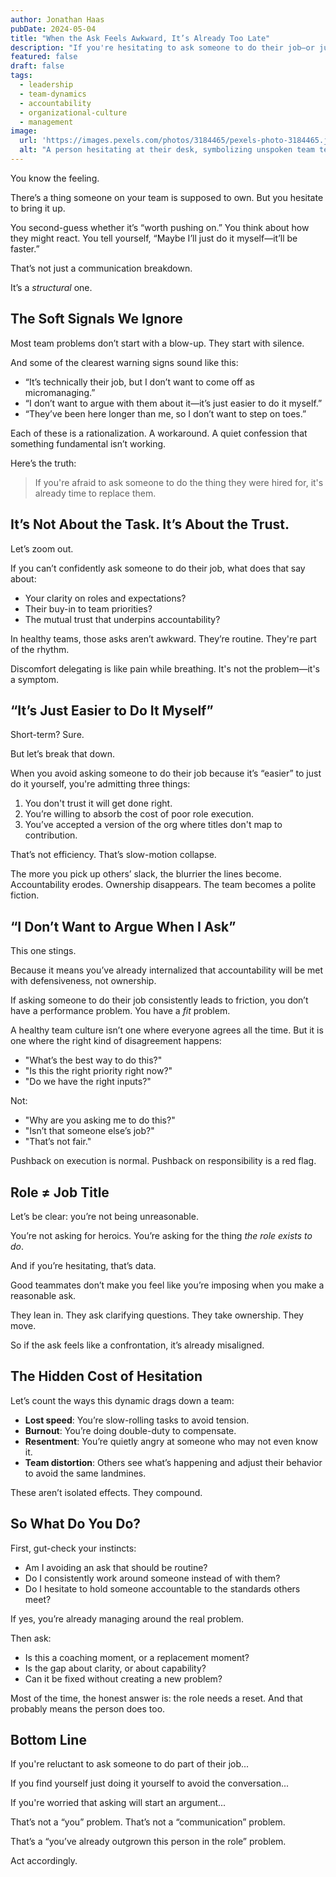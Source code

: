 ```yaml
---
author: Jonathan Haas
pubDate: 2024-05-04
title: "When the Ask Feels Awkward, It’s Already Too Late"
description: "If you're hesitating to ask someone to do their job—or just doing it yourself to avoid conflict—it’s not a performance problem. It’s a role problem. Here's why discomfort delegating is the clearest signal a team reset is overdue."
featured: false
draft: false
tags:
  - leadership
  - team-dynamics
  - accountability
  - organizational-culture
  - management
image:
  url: 'https://images.pexels.com/photos/3184465/pexels-photo-3184465.jpeg?auto=compress&cs=tinysrgb&w=1260&h=750&dpr=2'
  alt: "A person hesitating at their desk, symbolizing unspoken team tension"
---
```


You know the feeling.

There’s a thing someone on your team is supposed to own. But you hesitate to bring it up.

You second-guess whether it’s “worth pushing on.” You think about how they might react. You tell yourself, “Maybe I’ll just do it myself—it’ll be faster.”

That’s not just a communication breakdown.

It’s a *structural* one.

## The Soft Signals We Ignore

Most team problems don’t start with a blow-up. They start with silence.

And some of the clearest warning signs sound like this:

- “It’s technically their job, but I don’t want to come off as micromanaging.”
- “I don’t want to argue with them about it—it’s just easier to do it myself.”
- “They’ve been here longer than me, so I don’t want to step on toes.”

Each of these is a rationalization. A workaround. A quiet confession that something fundamental isn’t working.

Here’s the truth:

> If you're afraid to ask someone to do the thing they were hired for, it's already time to replace them.

## It’s Not About the Task. It’s About the Trust.

Let’s zoom out.

If you can’t confidently ask someone to do their job, what does that say about:

- Your clarity on roles and expectations?
- Their buy-in to team priorities?
- The mutual trust that underpins accountability?

In healthy teams, those asks aren’t awkward. They’re routine. They're part of the rhythm.

Discomfort delegating is like pain while breathing. It's not the problem—it's a symptom.

## “It’s Just Easier to Do It Myself”

Short-term? Sure.

But let’s break that down.

When you avoid asking someone to do their job because it’s “easier” to just do it yourself, you're admitting three things:

1. You don't trust it will get done right.
2. You’re willing to absorb the cost of poor role execution.
3. You’ve accepted a version of the org where titles don't map to contribution.

That’s not efficiency. That’s slow-motion collapse.

The more you pick up others’ slack, the blurrier the lines become. Accountability erodes. Ownership disappears. The team becomes a polite fiction.

## “I Don’t Want to Argue When I Ask”

This one stings.

Because it means you’ve already internalized that accountability will be met with defensiveness, not ownership.

If asking someone to do their job consistently leads to friction, you don’t have a performance problem. You have a *fit* problem.

A healthy team culture isn’t one where everyone agrees all the time. But it is one where the right kind of disagreement happens:

- "What’s the best way to do this?"
- "Is this the right priority right now?"
- "Do we have the right inputs?"

Not:

- "Why are you asking me to do this?"
- "Isn’t that someone else’s job?"
- "That’s not fair."

Pushback on execution is normal. Pushback on responsibility is a red flag.

## Role ≠ Job Title

Let’s be clear: you’re not being unreasonable.

You’re not asking for heroics. You’re asking for the thing *the role exists to do*.

And if you’re hesitating, that’s data.

Good teammates don’t make you feel like you’re imposing when you make a reasonable ask.

They lean in. They ask clarifying questions. They take ownership. They move.

So if the ask feels like a confrontation, it’s already misaligned.

## The Hidden Cost of Hesitation

Let’s count the ways this dynamic drags down a team:

- **Lost speed**: You’re slow-rolling tasks to avoid tension.
- **Burnout**: You’re doing double-duty to compensate.
- **Resentment**: You’re quietly angry at someone who may not even know it.
- **Team distortion**: Others see what’s happening and adjust their behavior to avoid the same landmines.

These aren’t isolated effects. They compound.

## So What Do You Do?

First, gut-check your instincts:

- Am I avoiding an ask that should be routine?
- Do I consistently work around someone instead of with them?
- Do I hesitate to hold someone accountable to the standards others meet?

If yes, you’re already managing around the real problem.

Then ask:

- Is this a coaching moment, or a replacement moment?
- Is the gap about clarity, or about capability?
- Can it be fixed without creating a new problem?

Most of the time, the honest answer is: the role needs a reset. And that probably means the person does too.

## Bottom Line

If you're reluctant to ask someone to do part of their job...

If you find yourself just doing it yourself to avoid the conversation...

If you're worried that asking will start an argument...

That’s not a “you” problem. That’s not a “communication” problem.

That’s a “you’ve already outgrown this person in the role” problem.

Act accordingly.
